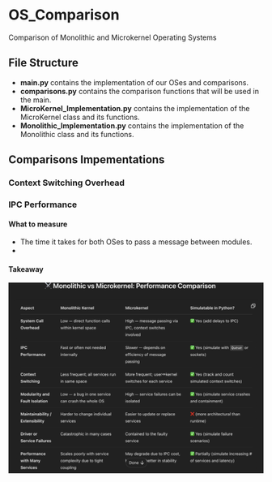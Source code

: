 # OS_Comparison

Comparison of Monolithic and Microkernel Operating Systems


## File Structure

- **main.py** contains the implementation of our OSes and comparisons.
- **comparisons.py** contains the comparison functions that will be used in the main.
- **MicroKernel_Implementation.py** contains the implementation of the MicroKernel class and its functions.
- **Monolithic_Implementation.py** contains the implementation of the Monolithic class and its functions.


## Comparisons Impementations

### Context Switching Overhead


### IPC Performance

#### What to measure

- The time it takes for both OSes to pass a message between modules.
- 

#### Takeaway


![1745685389034](image/README/1745685389034.png)
